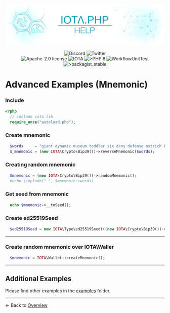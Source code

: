 ![IOTA.php](./images/IOTA_PHP_Banner_Interact_Help.png)

<p style="text-align:center;">
  <a href="https://discord.iota.org/" style="text-decoration:none;"><img src="https://img.shields.io/badge/Discord-9cf.svg?style=social&logo=discord" alt="Discord"></a>
  <a href="https://twitter.com/IOTAphp/" style="text-decoration:none;"><img src="https://img.shields.io/badge/Twitter-9cf.svg?style=social&logo=twitter" alt="Twitter"></a>
  <br>
  <a href="https://github.com/iota-community/iota.php/LICENSE" style="text-decoration:none;"><img src="https://img.shields.io/badge/license-Apache--2.0-green?style=flat-square" alt="Apache-2.0 license"></a>
  <a href="https://www.iota.org/" style="text-decoration:none;"><img src="https://img.shields.io/badge/IOTA-lightgrey?style=flat&logo=iota" alt="IOTA"></a>
  <a href="https://www.php.net/" style="text-decoration:none;"><img src="https://img.shields.io/badge/PHP->= 8.x-blue?style=flat-square&logo=php" alt=">PHP 8"></a>
  <img src="https://github.com/iota-community/iota.php/actions/workflows/phpunit.yml/badge.svg" alt="WorkflowUnitTest">
  <a href="https://packagist.org/packages/iota-community/iota.php/" style="text-decoration:none;"><img src="https://poser.pugx.org/iota-community/iota.php/v/stable.png" alt=">packagist_stable"></a>
</p>

# Advanced Examples (Mnemonic)

### Include

```php
<?php
  // include iota lib
  require_once("autoload.php");
```

### Create mnemonic

```php
  $words     = "giant dynamic museum toddler six deny defense ostrich bomb access mercy blood explain muscle shoot shallow glad autumn author calm heavy hawk abuse rally";
  $_mnemonic = (new IOTA\Crypto\Bip39())->reverseMnemonic($words);
```

### Creating random mnemonic

```php
  $mnemonic = (new IOTA\Crypto\Bip39())->randomMnemonic();
  #echo \implode(" ", $mnemonic->words)
```

### Get seed from mnemonic

```php
  echo $mnemonic->__toSeed();
```

### Create ed25519Seed

```php
  $ed25519Seed = new IOTA\Type\ed25519Seed(((new IOTA\Crypto\Bip39())->reverseMnemonic($words))->__toSeed());
```

---

### Create random mnemonic over IOTA\Waller

```php
  $mnemonic = IOTA\Wallet::createMnemonic();
```

---

## Additional Examples

Please find other examples in the [examples](../examples) folder.


___

<- Back to [Overview](000_index.md)